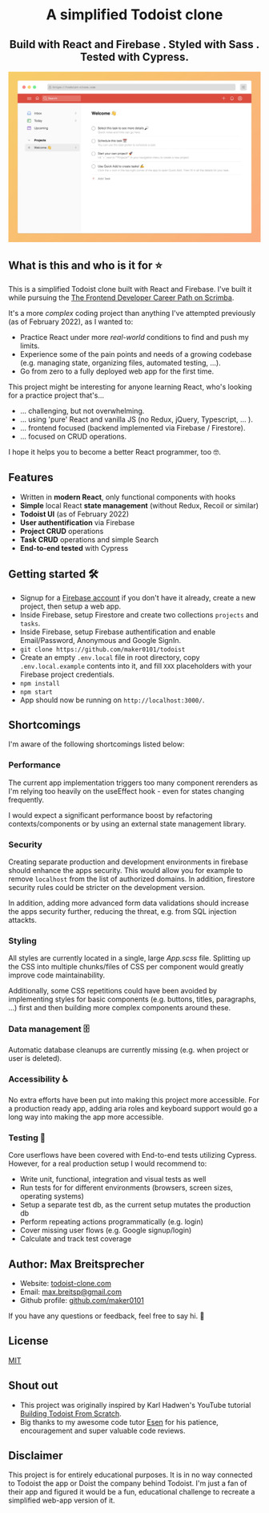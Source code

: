 <link rel="stylesheet" href="https://cdn.jsdelivr.net/gh/devicons/devicon@v2.14.0/devicon.min.css">

<h1 align="center">A simplified Todoist clone</h1>
<h2 align="center">
  Build with React 
  <i class="devicon-react-original colored"></i> 
  and Firebase 
  <i class="devicon-firebase-plain colored"></i>.
  Styled with Sass
  <i class="devicon-sass-original colored"></i>.
  Tested with Cypress.
</h2>

![Todoist Clone Screenshot](todoist-clone-preview.jpg)

## What is this and who is it for ⭐

This is a simplified Todoist clone built with React and Firebase.
I've built it while pursuing the [The Frontend Developer Career Path on Scrimba](https://scrimba.com/learn/frontend).

It's a more _complex_ coding project than anything I've attempted previously (as of February 2022), as I wanted to:

- Practice React under more _real-world_ conditions to find and push my limits.
- Experience some of the pain points and needs of a growing codebase (e.g. managing state, organizing files, automated testing, ...).
- Go from zero to a fully deployed web app for the first time.

This project might be interesting for anyone learning React, who's looking for a practice project that's...

- ... challenging, but not overwhelming.
- ... using 'pure' React and vanilla JS (no Redux, jQuery, Typescript, ... ).
- ... frontend focused (backend implemented via Firebase / Firestore).
- ... focused on CRUD operations.

I hope it helps you to become a better React programmer, too 🤓.

## Features

- Written in **modern React**, only functional components with hooks
- **Simple** local React **state management** (without Redux, Recoil or similar)
- **Todoist UI** (as of February 2022)
- **User authentification** via Firebase
- **Project CRUD** operations
- **Task CRUD** operations and simple Search
- **End-to-end tested** with Cypress

## Getting started 🛠

- Signup for a [Firebase account](https://firebase.google.com/) if you don't have it already, create a new project, then setup a web app.
- Inside Firebase, setup Firestore and create two collections `projects` and `tasks`.
- Inside Firebase, setup Firebase authentification and enable Email/Password, Anonymous and Google SignIn.
- `git clone https://github.com/maker0101/todoist`
- Create an empty `.env.local` file in root directory, copy `.env.local.example` contents into it, and fill `XXX` placeholders with your Firebase project credentials.
- `npm install`
- `npm start`
- App should now be running on `http://localhost:3000/`.

## Shortcomings

I'm aware of the following shortcomings listed below:

### Performance

The current app implementation triggers too many component rerenders as I'm relying too heavily on the useEffect hook - even for states changing frequently.

I would expect a significant performance boost by refactoring contexts/components or by using an external state management library.

### Security

Creating separate production and development environments in firebase should enhance the apps security. This would allow you for example to remove `localhost` from the list of authorized domains. In addition, firestore security rules could be stricter on the development version.

In addition, adding more advanced form data validations should increase the apps security further, reducing the threat, e.g. from SQL injection attackts.

### Styling

All styles are currently located in a single, large _App.scss_ file. Splitting up the CSS into multiple chunks/files of CSS per component would greatly improve code maintainability.

Additionally, some CSS repetitions could have been avoided by implementing styles for basic components (e.g. buttons, titles, paragraphs, ...) first and then building more complex components around these.

### Data management 🗄

Automatic database cleanups are currently missing (e.g. when project or user is deleted).

### Accessibility ♿

No extra efforts have been put into making this project more accessible. For a production ready app, adding aria roles and keyboard support would go a long way into making the app more accessible.

### Testing 🧪

Core userflows have been covered with End-to-end tests utilizing Cypress. However, for a real production setup I would recommend to:

- Write unit, functional, integration and visual tests as well
- Run tests for for different environments (browsers, screen sizes, operating systems)
- Setup a separate test db, as the current setup mutates the production db
- Perform repeating actions programmatically (e.g. login)
- Cover missing user flows (e.g. Google signup/login)
- Calculate and track test coverage

## Author: Max Breitsprecher

- Website: [todoist-clone.com](https://todoist-clone.com)
- Email: max.breitsp@gmail.com
- Github profile: [github.com/maker0101](https://github.com/maker0101)

If you have any questions or feedback, feel free to say hi. 👋

## License

[MIT](https://opensource.org/licenses/MIT)

## Shout out

- This project was originally inspired by Karl Hadwen's YouTube tutorial [Building Todoist From Scratch](https://youtu.be/HgfA4W_VjmI).
- Big thanks to my awesome code tutor [Esen](https://github.com/snqb) for his patience, encouragement and super valuable code reviews.

## Disclaimer

This project is for entirely educational purposes. It is in no way connected to Todoist the app or Doist the company behind Todoist. I'm just a fan of their app and figured it would be a fun, educational challenge to recreate a simplified web-app version of it.

